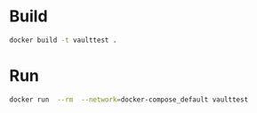 
# Build

```bash
docker build -t vaulttest .
```

# Run

```bash
docker run  --rm  --network=docker-compose_default vaulttest
```
